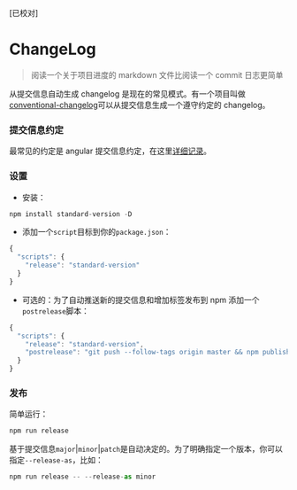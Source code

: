 [已校对]
# ChangeLog

> 阅读一个关于项目进度的 markdown 文件比阅读一个 commit 日志更简单

从提交信息自动生成 changelog 是现在的常见模式。有一个项目叫做[conventional-changelog](https://github.com/conventional-changelog/conventional-changelog)可以从提交信息生成一个遵守约定的 changelog。

### 提交信息约定

最常见的约定是 angular 提交信息约定，在这里[详细记录](https://github.com/angular/angular.js/blob/master/DEVELOPERS.md#-git-commit-guidelines)。

### 设置

- 安装：
```ts
npm install standard-version -D
```
- 添加一个`script`目标到你的`package.json`：
```ts
{
  "scripts": {
    "release": "standard-version"
  }
}
```

- 可选的：为了自动推送新的提交信息和增加标签发布到 npm 添加一个`postrelease`脚本：
```ts
{
  "scripts": {
    "release": "standard-version",
    "postrelease": "git push --follow-tags origin master && npm publish"
  }
}
```

### 发布

简单运行：
```ts
npm run release
```

基于提交信息`major`|`minor`|`patch`是自动决定的。为了明确指定一个版本，你可以指定`--release-as`，比如：
```ts
npm run release -- --release-as minor
```